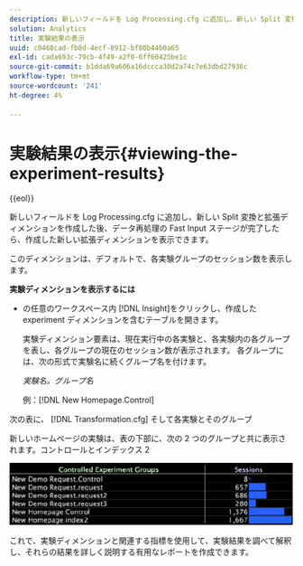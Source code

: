 ```yaml
---
description: 新しいフィールドを Log Processing.cfg に追加し、新しい Split 変換と拡張ディメンションを作成した後、データ再処理の Fast Input ステージが完了したら、作成した新しい拡張ディメンションを表示できます。
solution: Analytics
title: 実験結果の表示
uuid: c0468cad-fb8d-4ecf-8912-bf80b44b0a65
exl-id: cada693c-79cb-4f49-a2f0-6ff60425be1c
source-git-commit: b1dda69a606a16dccca30d2a74c7e63dbd27936c
workflow-type: tm+mt
source-wordcount: '241'
ht-degree: 4%

---
```


# 実験結果の表示{#viewing-the-experiment-results}

{{eol}}

新しいフィールドを Log Processing.cfg に追加し、新しい Split 変換と拡張ディメンションを作成した後、データ再処理の Fast Input ステージが完了したら、作成した新しい拡張ディメンションを表示できます。

このディメンションは、デフォルトで、各実験グループのセッション数を表示します。

**実験ディメンションを表示するには**

* の任意のワークスペース内 [!DNL Insight]をクリックし、作成した experiment ディメンションを含むテーブルを開きます。

   実験ディメンション要素は、現在実行中の各実験と、各実験内の各グループを表し、各グループの現在のセッション数が表示されます。 各グループには、次の形式で実験名に続くグループ名を付けます。

   *実験名。グループ名*

   例：[!DNL New Homepage.Control]

次の表に、 [!DNL Transformation.cfg] そして各実験とそのグループ

新しいホームページの実験は、表の下部に、次の 2 つのグループと共に表示されます。コントロールとインデックス 2

![](assets/controlledexpgrps.png)

これで、実験ディメンションと関連する指標を使用して、実験結果を調べて解釈し、それらの結果を詳しく説明する有用なレポートを作成できます。
